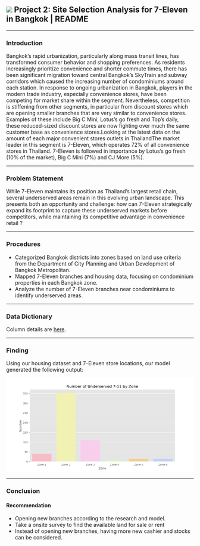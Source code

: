## ![](https://ga-dash.s3.amazonaws.com/production/assets/logo-9f88ae6c9c3871690e33280fcf557f33.png) Project 2: Site Selection Analysis for 7-Eleven in Bangkok | README


---

### Introduction

Bangkok’s rapid urbanization, particularly along mass transit lines, has transformed consumer behavior and shopping preferences. As residents increasingly prioritize convenience and shorter commute times, there has been significant migration toward central Bangkok’s SkyTrain and subway corridors which caused the increasing number of condominiums around each station. In response to ongoing urbanization in Bangkok, players in the modern trade industry, especially convenience stores, have been competing for market share within the segment. Nevertheless, competition is stiffening from other segments, in particular from discount stores which are opening smaller branches that are very similar to convenience stores. Examples of these include Big C Mini, Lotus’s go fresh and Top’s daily, these reduced-sized discount stores are now fighting over much the same customer base as convenience stores.Looking at the latest data on the amount of each major convenient stores outlets in ThailandThe market leader in this segment is 7-Eleven, which operates 72% of all convenience stores in Thailand. 7-Eleven is followed in importance by Lotus’s go fresh (10% of the market), Big C Mini (7%) and CJ More (5%).

---

### Problem Statement

While 7-Eleven maintains its position as Thailand’s largest retail chain, several underserved areas remain in this evolving urban landscape. This presents both an opportunity and challenge: how can 7-Eleven strategically expand its footprint to capture these underserved markets before competitors, while maintaining its competitive advantage in convenience retail ?

---

### Procedures

- Categorized Bangkok districts into zones based on land use criteria from the Department of City Planning and Urban Development of Bangkok Metropolitan.
- Mapped 7-Eleven branches and housing data, focusing on condominium properties in each Bangkok zone.
- Analyze the number of 7-Eleven branches near condominiums to identify underserved areas.


---
### Data Dictionary

Column details are [here](data_dictionary.md).


---
### Finding

Using our housing dataset and 7-Eleven store locations, our model generated the following output:

![Number of underserved 7-Eleven per Zone!](figures/underserved_store.png "Number of underserved 7-Eleven per Zone")


---
### Conclusion

#### Recommendation

- Opening new branches according to the research and model.
- Take a onsite survey to find the available land for sale or rent
- Instead of opening new branches, having more new cashier and stocks can be considered.